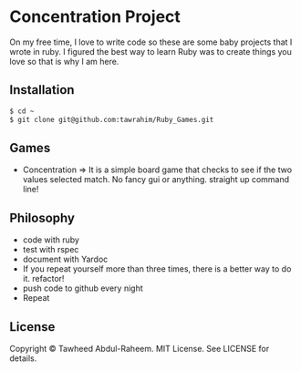 # Concentration Project
On my free time, I love to write code so these are some baby projects that
I wrote in ruby. I figured the best way to learn Ruby was to create things
you love so that is why I am here.

## Installation
```bash
$ cd ~
$ git clone git@github.com:tawrahim/Ruby_Games.git
```

## Games
* Concentration => It is a simple board game that checks to see if the two values selected match. No fancy gui or anything. straight up command line!

## Philosophy
* code with ruby
* test with rspec
* document with Yardoc
* If you repeat yourself more than three times, there is a better way to do it. refactor!
* push code to github every night
* Repeat

## License

Copyright © Tawheed Abdul-Raheem.  MIT License.  See LICENSE for details.

